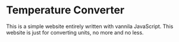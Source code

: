 # Temperature Converter

This is a simple website entirely written with vannila JavaScript. This website is just for converting units, no more and no less.
